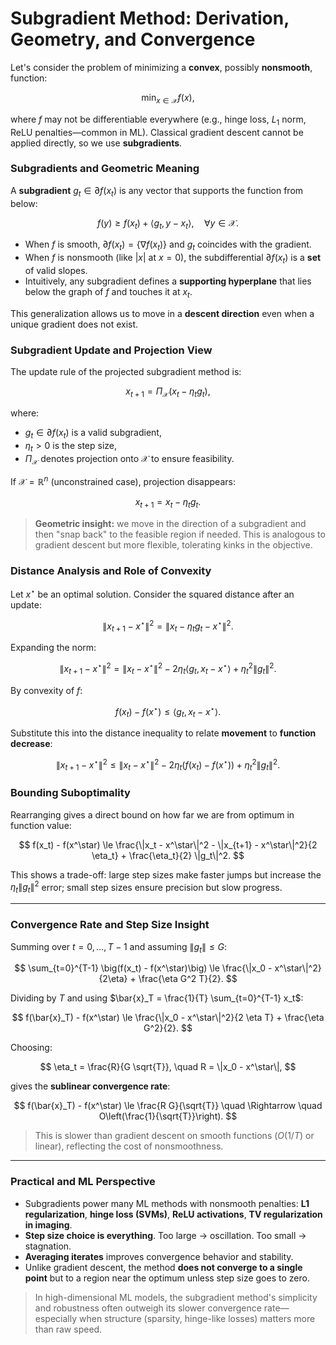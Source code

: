 # Subgradient Method: Derivation, Geometry, and Convergence

Let's consider the problem of minimizing a **convex**, possibly **nonsmooth**, function:

$$
\min_{x \in \mathcal{X}} f(x),
$$

where $f$ may not be differentiable everywhere (e.g., hinge loss, $L_1$ norm, ReLU penalties—common in ML). Classical gradient descent cannot be applied directly, so we use **subgradients**.

 
### Subgradients and Geometric Meaning

A **subgradient** $g_t \in \partial f(x_t)$ is any vector that supports the function from below:

$$
f(y) \ge f(x_t) + \langle g_t, y - x_t \rangle, \quad \forall y \in \mathcal{X}.
$$

- When $f$ is smooth, $\partial f(x_t) = \{\nabla f(x_t)\}$ and $g_t$ coincides with the gradient.
- When $f$ is nonsmooth (like $|x|$ at $x=0$), the subdifferential $\partial f(x_t)$ is a **set** of valid slopes.
- Intuitively, any subgradient defines a **supporting hyperplane** that lies below the graph of $f$ and touches it at $x_t$.

This generalization allows us to move in a **descent direction** even when a unique gradient does not exist.

 

### Subgradient Update and Projection View

The update rule of the projected subgradient method is:

$$
x_{t+1} = \Pi_{\mathcal{X}} \big( x_t - \eta_t g_t \big),
$$

where:
- $g_t \in \partial f(x_t)$ is a valid subgradient,
- $\eta_t > 0$ is the step size,
- $\Pi_{\mathcal{X}}$ denotes projection onto $\mathcal{X}$ to ensure feasibility.

If $\mathcal{X} = \mathbb{R}^n$ (unconstrained case), projection disappears:

$$
x_{t+1} = x_t - \eta_t g_t.
$$

> **Geometric insight:** we move in the direction of a subgradient and then "snap back" to the feasible region if needed. This is analogous to gradient descent but more flexible, tolerating kinks in the objective.

 

### Distance Analysis and Role of Convexity

Let $x^\star$ be an optimal solution. Consider the squared distance after an update:

$$
\|x_{t+1} - x^\star\|^2 = \|x_t - \eta_t g_t - x^\star\|^2.
$$

Expanding the norm:

$$
\|x_{t+1} - x^\star\|^2 = \|x_t - x^\star\|^2 - 2\eta_t \langle g_t, x_t - x^\star \rangle + \eta_t^2 \|g_t\|^2.
$$

By convexity of $f$:

$$
f(x_t) - f(x^\star) \le \langle g_t, x_t - x^\star \rangle.
$$

Substitute this into the distance inequality to relate **movement** to **function decrease**:

$$
\|x_{t+1} - x^\star\|^2 \le \|x_t - x^\star\|^2 - 2\eta_t \big(f(x_t) - f(x^\star)\big) + \eta_t^2 \|g_t\|^2.
$$

 

### Bounding Suboptimality

Rearranging gives a direct bound on how far we are from optimum in function value:

$$
f(x_t) - f(x^\star) \le \frac{\|x_t - x^\star\|^2 - \|x_{t+1} - x^\star\|^2}{2 \eta_t} + \frac{\eta_t}{2} \|g_t\|^2.
$$

This shows a trade-off: large step sizes make faster jumps but increase the $\eta_t \|g_t\|^2$ error; small step sizes ensure precision but slow progress.

---

### Convergence Rate and Step Size Insight

Summing over $t = 0, \dots, T-1$ and assuming $\|g_t\| \le G$:

$$
\sum_{t=0}^{T-1} \big(f(x_t) - f(x^\star)\big) \le \frac{\|x_0 - x^\star\|^2}{2\eta} + \frac{\eta G^2 T}{2}.
$$

Dividing by $T$ and using $\bar{x}_T = \frac{1}{T} \sum_{t=0}^{T-1} x_t$:

$$
f(\bar{x}_T) - f(x^\star) \le \frac{\|x_0 - x^\star\|^2}{2 \eta T} + \frac{\eta G^2}{2}.
$$

Choosing:

$$
\eta_t = \frac{R}{G \sqrt{T}}, \quad R = \|x_0 - x^\star\|,
$$

gives the **sublinear convergence rate**:

$$
f(\bar{x}_T) - f(x^\star) \le \frac{R G}{\sqrt{T}} \quad \Rightarrow \quad O\left(\frac{1}{\sqrt{T}}\right).
$$

> This is slower than gradient descent on smooth functions ($O(1/T)$ or linear), reflecting the cost of nonsmoothness.

---

### Practical and ML Perspective

- Subgradients power many ML methods with nonsmooth penalties: **L1 regularization**, **hinge loss (SVMs)**, **ReLU activations**, **TV regularization in imaging**.
- **Step size choice is everything**. Too large → oscillation. Too small → stagnation.
- **Averaging iterates** improves convergence behavior and stability.
- Unlike gradient descent, the method **does not converge to a single point** but to a region near the optimum unless step size goes to zero.

> In high-dimensional ML models, the subgradient method's simplicity and robustness often outweigh its slower convergence rate—especially when structure (sparsity, hinge-like losses) matters more than raw speed.

